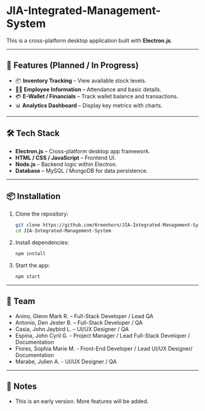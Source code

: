# JIA-Integrated-Management-System

This is a cross-platform desktop application built with **Electron.js**.  

---

## 🚀 Features (Planned / In Progress)
- 📦 **Inventory Tracking** – View available stock levels.
- 👨‍💼 **Employee Information** – Attendance and basic details.
- 💳 **E-Wallet / Financials** – Track wallet balance and transactions.
- 📊 **Analytics Dashboard** – Display key metrics with charts.

---

## 🛠️ Tech Stack
- **Electron.js** – Cross-platform desktop app framework.
- **HTML / CSS / JavaScript** – Frontend UI.
- **Node.js** – Backend logic within Electron.
- **Database** – MySQL / MongoDB for data persistence.

---

## 📦 Installation
1. Clone the repository:
   ```bash
   git clone https://github.com/6reenhorn/JIA-Integrated-Management-System.git
   cd JIA-Integrated-Management-System
    ````

2. Install dependencies:

   ```bash
   npm install
   ```

3. Start the app:

   ```bash
   npm start
   ```

---

## 👥 Team

* Anino, Glenn Mark R. – Full-Stack Developer / Lead QA
* Antonio, Den Jester B. – Full-Stack Developer / QA
* Casia, John Jaybird L. – UI/UX Designer / QA
* Espina, John Cyril G. - Project Manager / Lead Full-Stack Developer / Documentation
* Flores, Sophia Marie M. - Front-End Developer / Lead UI/UX Designer/ Documentation
* Marabe, Julien A. - UI/UX Designer / QA

---

## 📌 Notes

* This is an early version. More features will be added.
